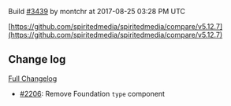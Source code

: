 Build [#3439](https://circleci.com/gh/spiritedmedia/spiritedmedia/3439) by montchr at 2017-08-25 03:28 PM UTC

[https://github.com/spiritedmedia/spiritedmedia/compare/v5.12.7](https://github.com/spiritedmedia/spiritedmedia/compare/v5.12.7)
## Change log
[Full Changelog](https://github.com/spiritedmedia/spiritedmedia/compare/v5.12.6...v5.12.7)

 - [#2206](https://github.com/spiritedmedia/spiritedmedia/pull/2206): Remove Foundation `type` component
